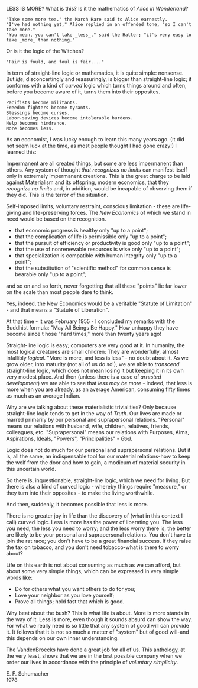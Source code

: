 LESS IS MORE? What is this? Is it the mathematics of _Alice in Wonderland_?

    "Take some more tea." the March Hare said to Alice earnestly.
    "I've had nothing yet," Alice replied in an offended tone, "so I can't take more."
    "You mean, you can't take _less_," said the Hatter; "it's very easy to take _more_ than nothing."

Or is it the logic of the Witches?

    "Fair is fould, and foul is fair...."

In term of straight-line logic or mathematics, it is quite simple: nonsense. But _life_, disconcertingly and reassuringly, is bigger than straight-line logic; it conforms with a kind of _curved_ logic which turns things around and often, before you become aware of it, turns them into their opposites.

    Pacifists become militants.
    Freedom fighters become tyrants.
    Blessings become curses.
    Labor-saving devices become intolerable burdens.
    Help becomes hindrance.
    More becomes less.

As an economist, I was lucky enough to learn this many years ago. (It did not seem luck at the time, as most people thought I had gone crazy!) I learned this:

Impermanent are all created things, but some are less impermanent than others. Any system of thought _that recognizes no limits_ can manifest itself only in extremely impermanent creations. This is the great charge to be laid against Materialism and its offspring, modern economics, that they _recognize no limits_ and, in addition, would be incapable of observing them if they did. This is the terror of the situation.

Self-imposed limits, voluntary restraint, conscious limitation - these are life-giving and life-preserving forces. The _New Economics_ of which we stand in need would be based on the recognition.

- that economic progress is healthy only "up to a point";
- that the complication of life is permissible only "up to a point";
- that the pursuit of efficiency or productivity is good only "up to a point";
- that the use of nonrenewable resources is wise only "up to a point";
- that specialization is compatible with human integrity only "up to a point";
- that the substitution of "scientific method" for common sense is bearable only "up to a point";

and so on and so forth, never forgetting that all these "points" lie far lower on the scale than most people dare to think.

Yes, indeed, the New Economics would be a veritable "Statute of Limitation" - and that means a "Statute of Liberation".

At that time - it was February 1955 - I concluded my remarks with the Buddhist formula: "May All Beings Be Happy." How unhappy they have become since t hose "hard times," more than twenty years ago!

Straight-line logic is easy; computers are very good at it. In humanity, the most logical creatures are small children: They are wonderfully, almost infallibly _logical_. "More is more, and less is less" - no doubt about it. As we grow older, into maturity (not all of us do so!), we are able to _transcend_ straight-line logic, which does not mean losing it but keeping it in its own very modest place. And then (unless there is a case of _arrested development_) we are able to see that _less may be more_ - indeed, that less is more when you are already, as an average American, consuming fifty times as much as an average Indian.

Why are we talking about these materialistic trivialities? Only because straight-line logic tends to get in the way of _Truth_. Our lives are made or marred primarily by our personal and suprapersonal relations. "Personal" means our relations with husband, wife, children, relatives, friends, colleagues, etc. "Suprapersonal" means our relations with Purposes, Aims, Aspirations, Ideals, "Powers", "Principalities" - _God_.

Logic does not do much for our personal and suprapersonal relations. But it is, all the same, an indispensable tool for our material relations-how to keep the wolf from the door and how to gain, a modicum of material security in this uncertain world.

So there is, inquestionable, straight-line logic, which we need for living. But there is also a kind of curved logic - whereby things require "measure," or they turn into their opposites - to make the living worthwhile.

And then, suddenly, it becomes possible that less is more.

There is no greater joy in life than the discovery of (what in this context I call) curved logic. Less is more has the power of liberating you. The less you need, the less you need to worry; and the less worry there is, the better are likely to be your personal and suprapersonal relations. You don't have to join the rat race; you don't have to be a great financial success. If they raise the tax on tobacco, and you don't need tobacco-what is there to worry about?

Life on this earth is not about consuming as much as we can afford, but about some very simple things, which can be expressed in very simple words like:

- Do for others what you want others to do for you;
- Love your neighbor as you love yourself;
- Prove all things; hold fast that which is good.

Why beat about the bush? This is what life is about. More is more stands in the way of it. Less is more, even though it sounds absurd can show the way. For what we really need is so little that any system of good will can provide it. It follows that it is not so much a matter of "system" but of good will-and this depends on our own inner understanding.

The VandenBroecks have done a great job for all of us. This anthology, at the very least, shows that we are in the brst possible company when we order our lives in accordance with the principle of _voluntary simplicity_.

E. F. Schumacher \
1978

